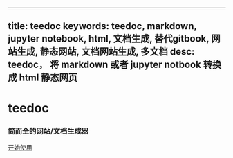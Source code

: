 
---
title: teedoc
keywords: teedoc, markdown, jupyter notebook, html, 文档生成, 替代gitbook, 网站生成, 静态网站, 文档网站生成, 多文档
desc: teedoc， 将 markdown 或者 jupyter notbook 转换成 html 静态网页
---




<div id="home_page">
    <div>
        <h1><span>teedoc</span></h1>
        <h3>简而全的网站/文档生成器</h3>
    </div>
    <div id="big_btn_wrapper">
        <div class="big_btn">
            <a href="/get_started/zh/">开始使用</a>
        </div>
    </div>

</div>

